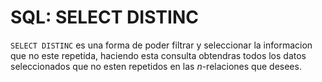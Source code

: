 # SQL: SELECT DISTINC

`SELECT DISTINC` es una forma de poder filtrar y seleccionar la informacion que no este repetida, haciendo esta consulta obtendras todos los datos seleccionados que no esten repetidos en las *n*-relaciones que desees. 